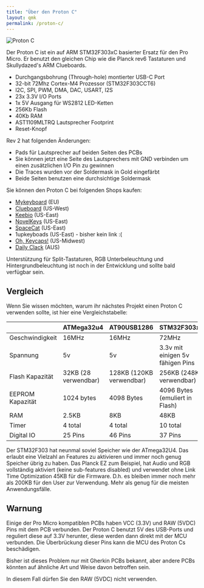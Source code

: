 ```yaml
---
title: "Über den Proton C"
layout: qmk
permalink: /proton-c/
---
```


<img src="https://i.imgur.com/GdsN1Rd.jpg" alt="Proton C" />

Der Proton C ist ein auf ARM STM32F303xC basierter Ersatz für den Pro Micro. Er benutzt den gleichen Chip wie die Planck rev6 Tastaturen und Skullydazed's ARM Clueboards.

* Durchgangsbohrung (Through-hole) montierter USB-C Port
* 32-bit 72Mhz Cortex-M4 Prozessor (STM32F303CCT6)
* I2C, SPI, PWM, DMA, DAC, USART, I2S
* 23x 3.3V I/O Ports
* 1x 5V Ausgang für WS2812 LED-Ketten
* 256Kb Flash
* 40Kb RAM
* AST1109MLTRQ Lautsprecher Footprint  
* Reset-Knopf

Rev 2 hat folgenden Änderungen:

* Pads für Lautsprecher auf beiden Seiten des PCBs
* Sie können jetzt eine Seite des Lautsprechers mit GND verbinden um einen zusätzlichen I/O Pin zu gewinnen
* Die Traces wurden vor der Soldermask in Gold eingefärbt
* Beide Seiten benutzen eine durchsichtige Soldermask

Sie können den Proton C bei folgenden Shops kaufen:

* [Mykeyboard](https://mykeyboard.eu/catalogue/qmk-proton-c-rev-2_1246/) (EU)  
* [Clueboard](https://clueboard.co/parts/qmk-proton-c) (US-West)  
* [Keebio](https://keeb.io/products/qmk-proton-c) (US-East)  
* [NovelKeys](https://novelkeys.xyz/products/qmk-proton-c) (US-East)  
* [SpaceCat](https://spacecat.design/products/proton-c-by-qmk) (US-East)  
* 1upkeyboads (US-East) - bisher kein link :(  
* [Oh, Keycaps!](https://ohkeycaps.com/products/proton-c) (US-Midwest)  
* [Daily Clack](https://dailyclack.com/products/qmk-proton-c) (AUS)  

Unterstützung für Split-Tastaturen, RGB Unterbeleuchtung und Hintergrundbeleuchtung ist noch in der Entwicklung und sollte bald verfügbar sein.

## Vergleich

Wenn Sie wissen möchten, warum ihr nächstes Projekt einen Proton C verwenden sollte, ist hier eine Vergleichstabelle:

&nbsp;         | ATMega32u4          | AT90USB1286          | STM32F303xC
-------------- | ------------------- | -------------------- | ----------------
Geschwindigkeit | 16MHz               | 16MHz                | 72MHz
Spannung        | 5v                  | 5v                   | 3.3v mit einigen 5v fähigen Pins
Flash Kapazität     | 32KB (28 verwendbar)    | 128KB (120KB verwendbar) | 256KB (248KB verwendbar)
EEPROM Kapazität    | 1024 bytes          | 4098 Bytes           | 4096 Bytes (emuliert in Flash)
RAM         | 2.5KB               | 8KB                  | 48KB
Timer         | 4 total             | 4 total              | 10 total
Digital IO     | 25 Pins             | 46 Pins              | 37 Pins

Der STM32F303 hat neunmal soviel Speicher wie der ATmega32U4. Das erlaubt eine Vielzahl an Features zu aktivieren und immer noch genug Speicher übrig zu haben. Das Planck EZ zum Beispiel, hat Audio und RGB vollständig aktiviert (keine sub-features disabled) und verwendet ohne Link Time Optimization 45KB für die Firmware. D.h. es bleiben immer noch mehr als 200KB für den User zur Verwendung. Mehr als genug für die meisten Anwendungsfälle.

## Warnung

Einige der Pro Micro kompatiblen PCBs haben VCC (3.3V) und RAW (5VDC) Pins mit dem PCB verbunden. Der Proton C benutzt 5V des USB-Ports und reguliert diese auf 3.3V herunter, diese werden dann direkt mit der MCU verbunden. Die Überbrückung dieser Pins kann die MCU des Proton Cs beschädigen.

Bisher ist dieses Problem nur mit Gherkin PCBs bekannt, aber andere PCBs könnten auf ähnliche Art und Weise davon betroffen sein.

In diesem Fall dürfen Sie den RAW (5VDC) nicht verwenden.
